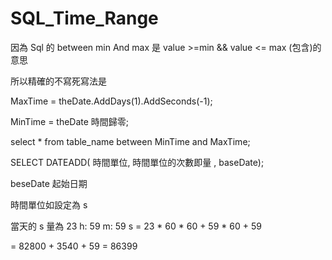 # SQL_Time_Range


因為 Sql 的 between min And  max  是 value >=min &&  value <= max (包含)的意思

所以精確的不寫死寫法是

MaxTime = theDate.AddDays(1).AddSeconds(-1);

MinTime = theDate 時間歸零;

select * from table_name between MinTime and MaxTime;




SELECT DATEADD( 時間單位, 時間單位的次數即量 , baseDate);

beseDate 起始日期

時間單位如設定為 s

當天的 s 量為 23 h: 59 m: 59 s = 23 * 60 * 60 + 59 * 60 + 59 

= 82800 + 3540 + 59 = 86399

